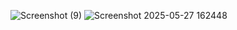 ![Screenshot (9)](https://github.com/user-attachments/assets/9a36a523-f574-4916-865c-6f63542063fc)
![Screenshot 2025-05-27 162448](https://github.com/user-attachments/assets/5b558554-148d-4827-aa09-ba36cbb24851)
